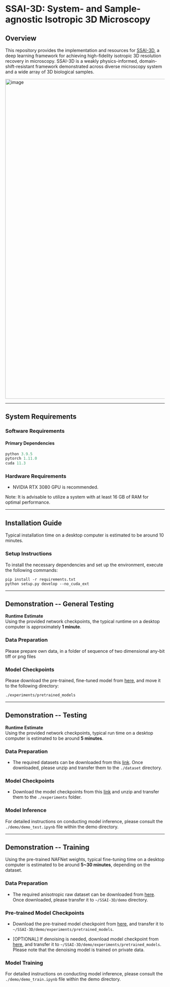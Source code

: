 # SSAI-3D: System- and Sample-agnostic Isotropic 3D Microscopy

## Overview

This repository provides the implementation and resources for [SSAI-3D](https://arxiv.org/abs/2406.06337), a deep learning framework for achieving high-fidelity isotropic 3D resolution recovery in microscopy. SSAI-3D is a weakly physics-informed, domain-shift-resistant framework demonstrated across diverse microscopy system and a wide array of 3D biological samples.

<img width="1012" alt="image" src="https://github.com/user-attachments/assets/8beebb61-3ea2-49dc-b273-50f17e796c37">

---

## System Requirements

### Software Requirements

#### Primary Dependencies

```python
python 3.9.5
pytorch 1.11.0
cuda 11.3
```

### Hardware Requirements

- NVIDIA RTX 3080 GPU is recommended.

Note: It is advisable to utilize a system with at least 16 GB of RAM for optimal performance.

--- 

## Installation Guide

Typical installation time on a desktop computer is estimated to be around 10 minutes.

### Setup Instructions

To install the necessary dependencies and set up the environment, execute the following commands:

```
pip install -r requirements.txt
python setup.py develop --no_cuda_ext
```

---

## Demonstration -- General Testing


**Runtime Estimate**  
Using the provided network checkpoints, the typical runtime on a desktop computer is approximately **1 minute**.

### Data Preparation 
Please prepare own data, in a folder of sequence of two dimensional any-bit tiff or png files

### Model Checkpoints
Please download the pre-trained, fine-tuned model from [here](https://drive.google.com/file/d/1mhpZ00h3UvXvTfsA_feYd1B2sWD-06uY/view?usp=sharing), and move it to the following directory:  
```
./experiments/pretrained_models
```


---
## Demonstration -- Testing

**Runtime Estimate**  
Using the provided network checkpoints, typical run time on a desktop computer is estimated to be around **5 minutes**.

### Data Preparation 

- The required datasets can be downloaded from this [link](https://drive.google.com/drive/folders/19KhzBk-VbITqaTUqJYe6j4UGu8oleUC_?usp=drive_link). Once downloaded, please unzip and transfer them to the `./dataset` directory.

### Model Checkpoints

- Download the model checkpoints from this [link](https://drive.google.com/drive/folders/1bMJhmWZNUGmZzrsBTQkDy8JnxjP9iKKV?usp=drive_link) and unzip and transfer them to the `./experiments` folder.

### Model Inference

For detailed instructions on conducting model inference, please consult the `./demo/demo_test.ipynb` file within the demo directory.


---
## Demonstration -- Training

Using the pre-trained NAFNet weights, typical fine-tuning time on a desktop computer is estimated to be around **5~30 minutes**, depending on the dataset.

### Data Preparation 

- The required anisotropic raw dataset can be downloaded from [here](https://drive.google.com/file/d/1p3CUWhaSJXAA_9k8p4nRrhjBmbegQ-vJ/view?usp=sharing). Once downloaded, please transfer it to `~/SSAI-3D/demo` directory.

### Pre-trained Model Checkpoints

- Download the pre-trained model checkpoint from [here](https://drive.google.com/file/d/14D4V4raNYIOhETfcuuLI3bGLB-OYIv6X/view), and transfer it to `~/SSAI-3D/demo/experiments/pretrained_models`.

- [OPTIONAL] If denoising is needed, download model checkpoint from [here](https://drive.google.com/file/d/1Lkg5a8xtjze7cKitdMl8bIY38cLAIojT/view?usp=sharing), and transfer it to `~/SSAI-3D/demo/experiments/pretrained_models`. Please note that the denoising model is trained on private data.

### Model Training

For detailed instructions on conducting model inference, please consult the `./demo/demo_train.ipynb` file within the demo directory.
